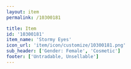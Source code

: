 ```yaml
---
layout: item
permalink: /10300181

title: Item
id: '10300181'
item_name: 'Stormy Eyes'
icon_url: 'item/icon/customize/10300181.png'
sub_header: ['Gender: Female', 'Cosmetic']
footer: ['Untradable, Unsellable']
---
```

